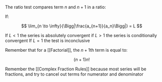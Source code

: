 The ratio test compares term $n$ and $n+1$ in a ratio:

If:

$$
\lim_{n \to \infty}{\Bigg|\frac{a_{n+1}}{a_n}\Bigg|} = L
$$

If $L<1$ the series is absolutely convergent
if $L>1$ the series is conditionally convergent
If $L = 1$ the test is inconclusive

Remember that for a [[Factorial]], the $n+1$th term is equal to:

$$
(n+1)n!
$$

Remember the [[Complex Fraction Rules]] because most series will be fractions, and try to cancel out terms for numerator and denominator